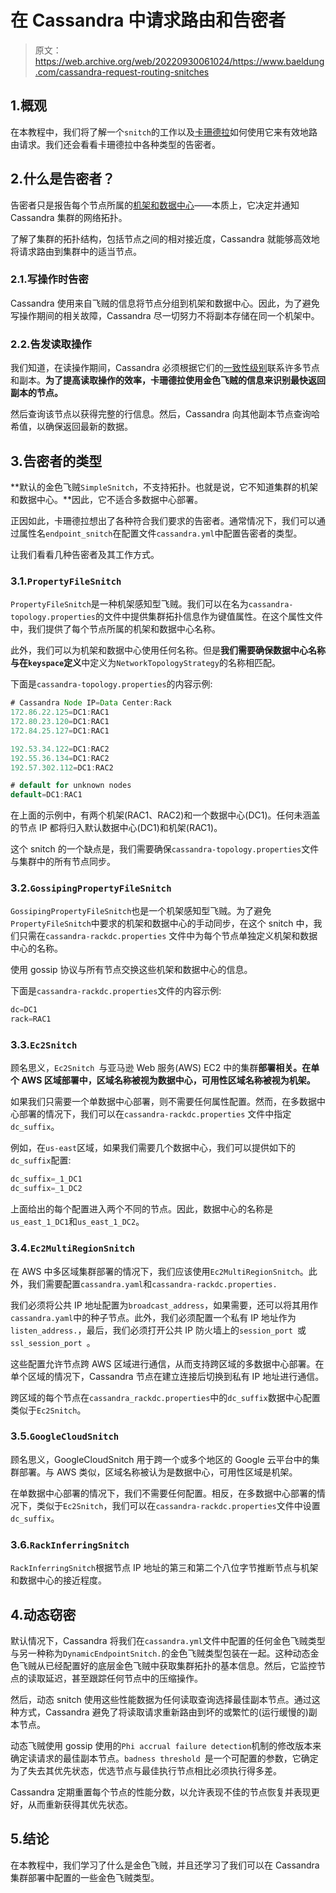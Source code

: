 # 在 Cassandra 中请求路由和告密者

> 原文：<https://web.archive.org/web/20220930061024/https://www.baeldung.com/cassandra-request-routing-snitches>

## 1.概观

在本教程中，我们将了解一个`snitch`的工作以及[卡珊德拉](https://web.archive.org/web/20220524031658/https://cassandra.apache.org/_/index.html)如何使用它来有效地路由请求。我们还会看看卡珊德拉中各种类型的告密者。

## 2.什么是告密者？

告密者只是报告每个节点所属的[机架和数据中心](/web/20220524031658/https://www.baeldung.com/cassandra-cluster-datacenters-racks-nodes)——本质上，它决定并通知 Cassandra 集群的网络拓扑。

了解了集群的拓扑结构，包括节点之间的相对接近度，Cassandra 就能够高效地将请求路由到集群中的适当节点。

### 2.1.写操作时告密

Cassandra 使用来自飞贼的信息将节点分组到机架和数据中心。因此，为了避免写操作期间的相关故障，Cassandra 尽一切努力不将副本存储在同一个机架中。

### 2.2.告发读取操作

我们知道，在读操作期间，Cassandra 必须根据它们的[一致性级别](/web/20220524031658/https://www.baeldung.com/cassandra-consistency-levels)联系许多节点和副本。**为了提高读取操作的效率，卡珊德拉使用金色飞贼的信息来识别最快返回副本的节点。**

然后查询该节点以获得完整的行信息。然后，Cassandra 向其他副本节点查询哈希值，以确保返回最新的数据。

## 3.告密者的类型

**默认的金色飞贼`SimpleSnitch`，不支持拓扑。也就是说，它不知道集群的机架和数据中心。**因此，它不适合多数据中心部署。

正因如此，卡珊德拉想出了各种符合我们要求的告密者。通常情况下，我们可以通过属性名`endpoint_snitch`在配置文件`cassandra.yml`中配置告密者的类型。

让我们看看几种告密者及其工作方式。

### 3.1.`PropertyFileSnitch`

`PropertyFileSnitch`是一种机架感知型飞贼。我们可以在名为`cassandra-topology.properties`的文件中提供集群拓扑信息作为键值属性。在这个属性文件中，我们提供了每个节点所属的机架和数据中心名称。

此外，我们可以为机架和数据中心使用任何名称。但是**我们需要确保数据中心名称与在`keyspace`定义**中定义为`NetworkTopologyStrategy`的名称相匹配。

下面是`cassandra-topology.properties`的内容示例:

```java
# Cassandra Node IP=Data Center:Rack 
172.86.22.125=DC1:RAC1 
172.80.23.120=DC1:RAC1 
172.84.25.127=DC1:RAC1 

192.53.34.122=DC1:RAC2 
192.55.36.134=DC1:RAC2 
192.57.302.112=DC1:RAC2 

# default for unknown nodes 
default=DC1:RAC1
```

在上面的示例中，有两个机架(RAC1、RAC2)和一个数据中心(DC1)。任何未涵盖的节点 IP 都将归入默认数据中心(DC1)和机架(RAC1)。

这个 snitch 的一个缺点是，我们需要确保`cassandra-topology.properties`文件与集群中的所有节点同步。

### 3.2.`GossipingPropertyFileSnitch`

`GossipingPropertyFileSnitch`也是一个机架感知型飞贼。为了避免`PropertyFileSnitch`中要求的机架和数据中心的手动同步，在这个 snitch 中，我们只需在`cassandra-rackdc.properties` 文件中为每个节点单独定义机架和数据中心的名称。

使用 gossip 协议与所有节点交换这些机架和数据中心的信息。

下面是`cassandra-rackdc.properties`文件的内容示例:

```java
dc=DC1
rack=RAC1
```

### 3.3.`Ec2Snitch`

顾名思义，`Ec2Snitch `与亚马逊 Web 服务(AWS) EC2 中的集群**部署相关。在单个 AWS 区域部署中，区域名称被视为数据中心，可用性区域名称被视为机架。**

如果我们只需要一个单数据中心部署，则不需要任何属性配置。然而，在多数据中心部署的情况下，我们可以在`cassandra-rackdc.properties` 文件中指定`dc_suffix`。

例如，在`us-east`区域，如果我们需要几个数据中心，我们可以提供如下的`dc_suffix`配置:

```java
dc_suffix=_1_DC1
dc_suffix=_1_DC2
```

上面给出的每个配置进入两个不同的节点。因此，数据中心的名称是`us_east_1_DC1`和`us_east_1_DC2`。

### 3.4.`Ec2MultiRegionSnitch`

在 AWS 中多区域集群部署的情况下，我们应该使用`Ec2MultiRegionSnitch`。此外，我们需要配置`cassandra.yaml`和`cassandra-rackdc.properties.`

我们必须将公共 IP 地址配置为`broadcast_address`，如果需要，还可以将其用作`cassandra.yaml`中的种子节点。此外，我们必须配置一个私有 IP 地址作为`listen_address.`，最后，我们必须打开公共 IP 防火墙上的`session_port `或`ssl_session_port `。

这些配置允许节点跨 AWS 区域进行通信，从而支持跨区域的多数据中心部署。在单个区域的情况下，Cassandra 节点在建立连接后切换到私有 IP 地址进行通信。

跨区域的每个节点在`cassandra_rackdc.properties`中的`dc_suffix`数据中心配置类似于`Ec2Snitch`。

### 3.5.`GoogleCloudSnitch`

顾名思义，GoogleCloudSnitch 用于跨一个或多个地区的 Google 云平台中的集群部署。与 AWS 类似，区域名称被认为是数据中心，可用性区域是机架。

在单数据中心部署的情况下，我们不需要任何配置。相反，在多数据中心部署的情况下，类似于`Ec2Snitch`，我们可以在`cassandra-rackdc.properties`文件中设置`dc_suffix`。

### 3.6.`RackInferringSnitch`

`RackInferringSnitch`根据节点 IP 地址的第三和第二个八位字节推断节点与机架和数据中心的接近程度。

## 4.动态窃密

默认情况下，Cassandra 将我们在`cassandra.yml`文件中配置的任何金色飞贼类型与另一种称为`DynamicEndpointSnitch.`的金色飞贼类型包装在一起。这种动态金色飞贼从已经配置好的底层金色飞贼中获取集群拓扑的基本信息。然后，它监控节点的读取延迟，甚至跟踪任何节点中的压缩操作。

然后，动态 snitch 使用这些性能数据为任何读取查询选择最佳副本节点。通过这种方式，Cassandra 避免了将读取请求重新路由到坏的或繁忙的(运行缓慢的)副本节点。

动态飞贼使用 gossip 使用的`Phi accrual failure detection`机制的修改版本来确定读请求的最佳副本节点。`badness threshold `是一个可配置的参数，它确定为了失去其优先状态，优选节点与最佳执行节点相比必须执行得多差。

Cassandra 定期重置每个节点的性能分数，以允许表现不佳的节点恢复并表现更好，从而重新获得其优先状态。

## 5.结论

在本教程中，我们学习了什么是金色飞贼，并且还学习了我们可以在 Cassandra 集群部署中配置的一些金色飞贼类型。